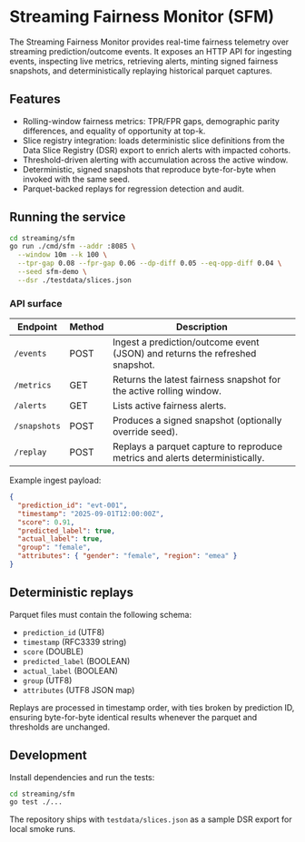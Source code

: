 # Streaming Fairness Monitor (SFM)

The Streaming Fairness Monitor provides real-time fairness telemetry over streaming
prediction/outcome events. It exposes an HTTP API for ingesting events, inspecting live
metrics, retrieving alerts, minting signed fairness snapshots, and deterministically
replaying historical parquet captures.

## Features

- Rolling-window fairness metrics: TPR/FPR gaps, demographic parity differences, and
  equality of opportunity at top-k.
- Slice registry integration: loads deterministic slice definitions from the Data Slice
  Registry (DSR) export to enrich alerts with impacted cohorts.
- Threshold-driven alerting with accumulation across the active window.
- Deterministic, signed snapshots that reproduce byte-for-byte when invoked with the same
  seed.
- Parquet-backed replays for regression detection and audit.

## Running the service

```bash
cd streaming/sfm
go run ./cmd/sfm --addr :8085 \
  --window 10m --k 100 \
  --tpr-gap 0.08 --fpr-gap 0.06 --dp-diff 0.05 --eq-opp-diff 0.04 \
  --seed sfm-demo \
  --dsr ./testdata/slices.json
```

### API surface

| Endpoint     | Method | Description                                                                  |
| ------------ | ------ | ---------------------------------------------------------------------------- |
| `/events`    | POST   | Ingest a prediction/outcome event (JSON) and returns the refreshed snapshot. |
| `/metrics`   | GET    | Returns the latest fairness snapshot for the active rolling window.          |
| `/alerts`    | GET    | Lists active fairness alerts.                                                |
| `/snapshots` | POST   | Produces a signed snapshot (optionally override seed).                       |
| `/replay`    | POST   | Replays a parquet capture to reproduce metrics and alerts deterministically. |

Example ingest payload:

```json
{
  "prediction_id": "evt-001",
  "timestamp": "2025-09-01T12:00:00Z",
  "score": 0.91,
  "predicted_label": true,
  "actual_label": true,
  "group": "female",
  "attributes": { "gender": "female", "region": "emea" }
}
```

## Deterministic replays

Parquet files must contain the following schema:

- `prediction_id` (UTF8)
- `timestamp` (RFC3339 string)
- `score` (DOUBLE)
- `predicted_label` (BOOLEAN)
- `actual_label` (BOOLEAN)
- `group` (UTF8)
- `attributes` (UTF8 JSON map)

Replays are processed in timestamp order, with ties broken by prediction ID, ensuring
byte-for-byte identical results whenever the parquet and thresholds are unchanged.

## Development

Install dependencies and run the tests:

```bash
cd streaming/sfm
go test ./...
```

The repository ships with `testdata/slices.json` as a sample DSR export for local smoke
runs.
